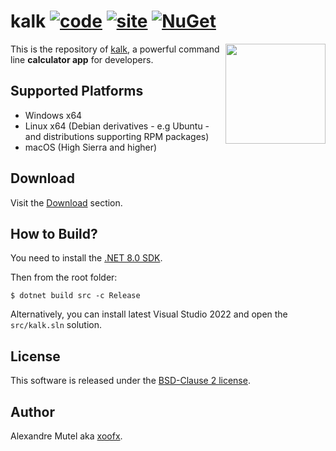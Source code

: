 # kalk [![code](https://github.com/xoofx/kalk/actions/workflows/code.yml/badge.svg)](https://github.com/xoofx/kalk/actions/workflows/code.yml) [![site](https://github.com/xoofx/kalk/actions/workflows/site.yml/badge.svg)](https://github.com/xoofx/kalk/actions/workflows/site.yml) [![NuGet](https://img.shields.io/nuget/v/kalk.svg)](https://www.nuget.org/packages/kalk/)

<img align="right" width="160px" height="160px" src="https://raw.githubusercontent.com/xoofx/kalk/master/img/kalk.png">

This is the repository of [kalk](https://kalk.dev), a powerful command line **calculator app** for developers.

## Supported Platforms

- Windows x64
- Linux x64 (Debian derivatives - e.g Ubuntu - and distributions supporting RPM packages)
- macOS (High Sierra and higher)

## Download

Visit the [Download](https://kalk.dev/download) section.

## How to Build?

You need to install the [.NET 8.0 SDK](https://dotnet.microsoft.com/download/dotnet/8.0).

Then from the root folder:

```console
$ dotnet build src -c Release
```

Alternatively, you can install latest Visual Studio 2022 and open the `src/kalk.sln` solution.

## License

This software is released under the [BSD-Clause 2 license](https://opensource.org/licenses/BSD-2-Clause). 

## Author

Alexandre Mutel aka [xoofx](https://xoofx.github.io).
